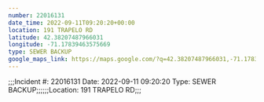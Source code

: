 ```yaml
---
number: 22016131
date_time: 2022-09-11T09:20:20+00:00
location: 191 TRAPELO RD
latitude: 42.38207487966031
longitude: -71.17839463575669
type: SEWER BACKUP
google_maps_link: https://maps.google.com/?q=42.38207487966031,-71.17839463575669
---
```


;;;Incident #: 22016131   Date: 2022-09-11 09:20:20   Type: SEWER BACKUP;;;;;;Location: 191 TRAPELO RD;;;
